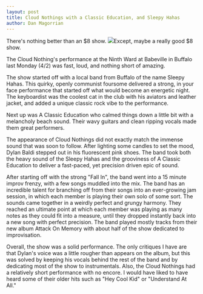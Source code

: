 ```yaml
---
layout: post
title: Cloud Nothings with a Classic Education, and Sleepy Hahas
author: Dan Magorrian
---
```


<!-- excerpt start -->
There's nothing better than an $8 show. <img src='/img/cloud_nothings.jpg' class='post-image' />Except, maybe a really good $8 show.

The Cloud Nothing's performance at the Ninth Ward at Babeville in Buffalo last Monday (4/2) was fast, loud, and nothing short of amazing.

The show started off with a local band from Buffalo of the name Sleepy Hahas. This quirky, openly communist foursome delivered a strong, in your face performance that started off what would become an energetic night. The keyboardist was the coolest cat in the club with his aviators and leather jacket, and added a unique classic rock vibe to the performance.

<!-- excerpt end -->

Next up was A Classic Education who calmed things down a little bit with a melancholy beach sound. Their wavy guitars and clean ripping vocals made them great performers.

The appearance of Cloud Nothings did not exactly match the immense sound that was soon to follow. After lighting some candles to set the mood, Dylan Baldi stepped out in his fluorescent pink shoes. The band took both the heavy sound of the Sleepy Hahas and the grooviness of A Classic Education to deliver a fast-paced, yet precision driven epic of sound.

After starting off with the strong "Fall In", the band went into a 15 minute improv frenzy, with a few songs muddled into the mix. The band has an incredible talent for branching off from their songs into an ever-growing jam session, in which each member is playing their own solo of some sort. The sounds came together in a weirdly perfect and grungy harmony. They reached an ultimate point at which each member was playing as many notes as they could fit into a measure, until they dropped instantly back into a new song with perfect precision. The band played mostly tracks from their new album Attack On Memory with about half of the show dedicated to improvisation.

Overall, the show was a solid performance. The only critiques I have are that Dylan's voice was a little rougher than appears on the album, but this was solved by keeping his vocals behind the rest of the band and by dedicating most of the show to instrumentals. Also, the Cloud Nothings had a relatively short performance with no encore. I would have liked to have heard some of their older hits such as "Hey Cool Kid" or "Understand At All."
